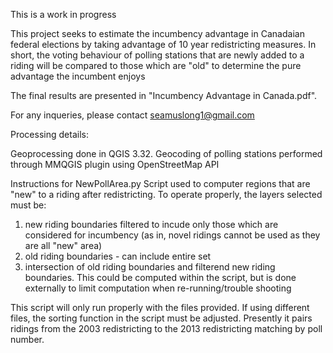 This is a work in progress


This project seeks to estimate the incumbency advantage in Canadaian federal elections by taking advantage of 10 year redistricting measures.
In short, the voting behaviour of polling stations that are newly added to a riding will be compared to those which are "old" to determine the pure advantage the incumbent enjoys

The final results are presented in "Incumbency Advantage in Canada.pdf".

For any inqueries, please contact seamuslong1@gmail.com







Processing details:


Geoprocessing done in QGIS 3.32.
Geocoding of polling stations performed through MMQGIS plugin using OpenStreetMap API


Instructions for NewPollArea.py
Script used to computer regions that are "new" to a riding after redistricting. To operate properly, the layers selected must be:
  1. new riding boundaries filtered to incude only those which are considered for incumbency (as in, novel ridings cannot be used as they are all "new" area)
  2. old riding boundaries - can include entire set
  3. intersection of old riding boundaries and filterend new riding boundaries. This could be computed within the script, but is done externally to limit computation when re-running/trouble shooting

This script will only run properly with the files provided. If using different files, the sorting function in the script must be adjusted. Presently it pairs ridings from the 2003 redistricting to the 2013 redistricting matching by poll number.
